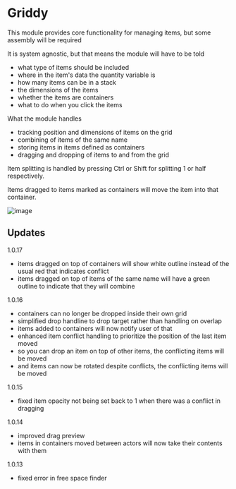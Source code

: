 # Griddy

This module provides core functionality for managing items, but some assembly will be required 

It is system agnostic, but that means the module will have to be told 
- what type of items should be included
- where in the item's data the quantity variable is
- how many items can be in a stack
- the dimensions of the items
- whether the items are containers
- what to do when you click the items

What the module handles
- tracking position and dimensions of items on the grid
- combining of items of the same name
- storing items in items defined as containers
- dragging and dropping of items to and from the grid

Item splitting is handled by pressing Ctrl or Shift for splitting 1 or half respectively. 

Items dragged to items marked as containers will move the item into that container.

![image](https://github.com/xaukael/griddy/assets/37848032/e7f016ed-124c-42ee-af9c-74916a8975b2)

## Updates
1.0.17
- items dragged on top of containers will show white outline instead of the usual red that indicates conflict
- items dragged on top of items of the same name will have a green outline to indicate that they will combine

1.0.16
- containers can no longer be dropped inside their own grid
- simplified drop handline to drop target rather than handling on overlap
- items added to containers will now notify user of that
- enhanced item conflict handling to prioritize the position of the last item moved
- so you can drop an item on top of other items, the conflicting items will be moved
- and items can now be rotated despite conflicts, the conflicting items will be moved

1.0.15
- fixed item opacity not being set back to 1 when there was a conflict in dragging
  
1.0.14
- improved drag preview
- items in containers moved between actors will now take their contents with them

1.0.13
- fixed error in free space finder

  
